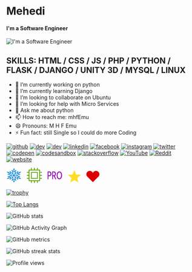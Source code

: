 # Mehedi
#### I'm a Software Engineer
![I'm a Software Engineer](https://mahdiblogs.com//static/blog/img/about/3.png)


## SKILLS: HTML / CSS / JS / PHP / PYTHON / FLASK / DJANGO / UNITY 3D / MYSQL / LINUX

- 🔭 I’m currently working on python 
- 🌱 I’m currently learning Django 
- 👯 I’m looking to collaborate on Ubuntu 
- 🤔 I’m looking for help with Micro Services 
- 💬 Ask me about python 
- 📫 How to reach me: mhfEmu 
- 😄 Pronouns: M H F Emu 
- ⚡ Fun fact: still Single so I could do more Coding 


[<img src='https://cdn.jsdelivr.net/npm/simple-icons@3.0.1/icons/github.svg' alt='github' height='40'>](https://github.com/mhfEmu)  [<img src='https://cdn.jsdelivr.net/npm/simple-icons@3.0.1/icons/dev-dot-to.svg' alt='dev' height='40'>](https://dev.to/mhfEmu)  [<img src='https://cdn.jsdelivr.net/npm/simple-icons@3.0.1/icons/hashnode.svg' alt='dev' height='40'>](@mhfEmu)  [<img src='https://cdn.jsdelivr.net/npm/simple-icons@3.0.1/icons/linkedin.svg' alt='linkedin' height='40'>](https://www.linkedin.com/in/mhfemu/)  [<img src='https://cdn.jsdelivr.net/npm/simple-icons@3.0.1/icons/facebook.svg' alt='facebook' height='40'>](https://www.facebook.com/mhfEmu)  [<img src='https://cdn.jsdelivr.net/npm/simple-icons@3.0.1/icons/instagram.svg' alt='instagram' height='40'>](https://www.instagram.com/mhfEmu/)  [<img src='https://cdn.jsdelivr.net/npm/simple-icons@3.0.1/icons/twitter.svg' alt='twitter' height='40'>](https://twitter.com/mhfEmu)  [<img src='https://cdn.jsdelivr.net/npm/simple-icons@3.0.1/icons/codepen.svg' alt='codepen' height='40'>](https://codepen.io/mhfEmu)  [<img src='https://cdn.jsdelivr.net/npm/simple-icons@3.0.1/icons/codesandbox.svg' alt='codesandbox' height='40'>](https://codesandbox.io/u/mhfEmu)  [<img src='https://cdn.jsdelivr.net/npm/simple-icons@3.0.1/icons/stackoverflow.svg' alt='stackoverflow' height='40'>](https://stackoverflow.com/users/7183303)  [<img src='https://cdn.jsdelivr.net/npm/simple-icons@3.0.1/icons/youtube.svg' alt='YouTube' height='40'>](https://www.youtube.com/channel/MahdiVlogs)  [<img src='https://cdn.jsdelivr.net/npm/simple-icons@3.0.1/icons/reddit.svg' alt='Reddit' height='40'>](https://www.reddit.com/user/mhfEmu)  [<img src='https://cdn.jsdelivr.net/npm/simple-icons@3.0.1/icons/icloud.svg' alt='website' height='40'>](https://www.mahdiblogs.com)  

<a href='https://archiveprogram.github.com/'><img src='https://raw.githubusercontent.com/acervenky/animated-github-badges/master/assets/acbadge.gif' width='40' height='40'></a> <a href='https://docs.github.com/en/developers'><img src='https://raw.githubusercontent.com/acervenky/animated-github-badges/master/assets/devbadge.gif' width='40' height='40'></a> <a href='https://github.com/pricing'><img src='https://raw.githubusercontent.com/acervenky/animated-github-badges/master/assets/pro.gif' width='40' height='40'></a> <a href='https://stars.github.com/'><img src='https://raw.githubusercontent.com/acervenky/animated-github-badges/master/assets/starbadge.gif' width='35' height='35'></a> <a href='https://docs.github.com/en/github/supporting-the-open-source-community-with-github-sponsors'><img src='https://raw.githubusercontent.com/acervenky/animated-github-badges/master/assets/sponsorbadge.gif' width='35' height='35'></a> 

[![trophy](https://github-profile-trophy.vercel.app/?username=mhfEmu)](https://github.com/ryo-ma/github-profile-trophy)

[![Top Langs](https://github-readme-stats.vercel.app/api/top-langs/?username=mhfEmu)](https://github.com/anuraghazra/github-readme-stats)

![GitHub stats](https://github-readme-stats.vercel.app/api?username=mhfEmu&show_icons=true&count_private=true)  

![GitHub Activity Graph](https://activity-graph.herokuapp.com/graph?username=mhfEmu)  

![GitHub metrics](https://metrics.lecoq.io/mhfEmu)  

![GitHub streak stats](https://github-readme-streak-stats.herokuapp.com/?user=mhfEmu)  

![Profile views](https://gpvc.arturio.dev/mhfEmu)  
